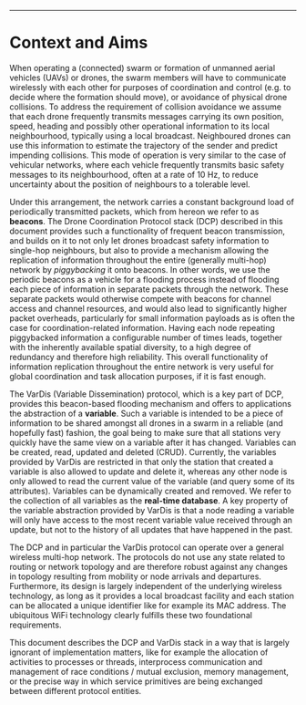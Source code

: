 ---

# Context and Aims


When operating a (connected) swarm or formation of unmanned aerial
vehicles (UAVs) or drones, the swarm members will have to communicate
wirelessly with each other for purposes of coordination and control
(e.g. to decide where the formation should move), or avoidance of
physical drone collisions. To address the requirement of collision
avoidance we assume that each drone frequently transmits messages
carrying its own position, speed, heading and possibly other
operational information to its local neighbourhood, typically using a
local broadcast. Neighboured drones can use this information to
estimate the trajectory of the sender and predict impending
collisions. This mode of operation is very similar to the case of
vehicular networks, where each vehicle frequently transmits basic
safety messages to its neighbourhood, often at a rate of 10 Hz, to
reduce uncertainty about the position of neighbours to a tolerable
level.

Under this arrangement, the network carries a constant background load
of periodically transmitted packets, which from hereon we refer to as
**beacons**. The Drone Coordination Protocol stack (DCP) described in
this document provides such a functionality of frequent beacon
transmission, and builds on it to not only let drones broadcast safety
information to single-hop neighbours, but also to provide a mechanism
allowing the replication of information throughout the entire
(generally multi-hop) network by _piggybacking_ it onto beacons. In
other words, we use the periodic beacons as a vehicle for a flooding
process instead of flooding each piece of information in separate
packets through the network. These separate packets would otherwise
compete with beacons for channel access and channel resources, and
would also lead to significantly higher packet overheads, particularly
for small information payloads as is often the case for
coordination-related information. Having each node repeating
piggybacked information a configurable number of times leads, together
with the inherently available spatial diversity, to a high degree of
redundancy and therefore high reliability. This overall functionality
of information replication throughout the entire network is very
useful for global coordination and task allocation purposes, if it is
fast enough.

The VarDis (Variable Dissemination) protocol, which is a key part of
DCP, provides this beacon-based flooding mechanism and offers to
applications the abstraction of a **variable**. Such a variable is
intended to be a piece of information to be shared amongst all drones
in a swarm in a reliable (and hopefully fast) fashion, the goal being
to make sure that all stations very quickly have the same view on a
variable after it has changed. Variables can be created, read, updated
and deleted (CRUD). Currently, the variables provided by VarDis are
restricted in that only the station that created a variable is also
allowed to update and delete it, whereas any other node is only
allowed to read the current value of the variable (and query some of
its attributes). Variables can be dynamically created and removed. We
refer to the collection of all variables as the **real-time
database**.  A key property of the variable abstraction provided by
VarDis is that a node reading a variable will only have access to the
most recent variable value received through an update, but not to the
history of all updates that have happened in the past.

The DCP and in particular the VarDis protocol can operate over a
general wireless multi-hop network. The protocols do not use any state
related to routing or network topology and are therefore robust
against any changes in topology resulting from mobility or node
arrivals and departures. Furthermore, its design is largely
independent of the underlying wireless technology, as long as it
provides a local broadcast facility and each station can be allocated
a unique identifier like for example its MAC address. The ubiquitous
WiFi technology clearly fulfills these two foundational requirements.

This document describes the DCP and VarDis stack in a way that is
largely ignorant of implementation matters, like for example the
allocation of activities to processes or threads, interprocess
communication and management of race conditions / mutual exclusion,
memory management, or the precise way in which service primitives are
being exchanged between different protocol entities.
